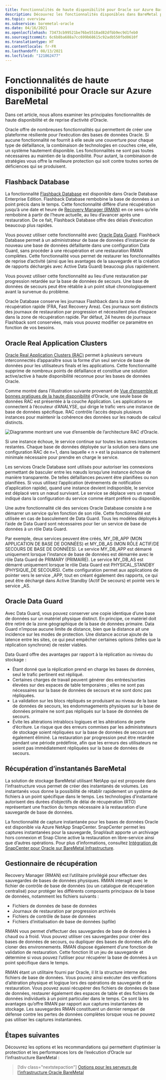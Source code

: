 ```yaml
---
title: Fonctionnalités de haute disponibilité pour Oracle sur Azure BareMetal
description: Découvrez les fonctionnalités disponibles dans BareMetal pour une base de données Oracle.
ms.topic: overview
ms.subservice: baremetal-oracle
ms.date: 04/16/2021
ms.openlocfilehash: 73473cb99521be76be5518ad82dfbb9ec9d1feb0
ms.sourcegitcommit: 6c6b8ba688a7cc699b68615c92adb550fbd0610f
ms.translationtype: HT
ms.contentlocale: fr-FR
ms.lasthandoff: 08/13/2021
ms.locfileid: "121862477"
---
```

# <a name="high-availability-features-for-oracle-on-azure-baremetal"></a>Fonctionnalités de haute disponibilité pour Oracle sur Azure BareMetal

Dans cet article, nous allons examiner les principales fonctionnalités de haute disponibilité et de reprise d’activité d’Oracle.

Oracle offre de nombreuses fonctionnalités qui permettent de créer une plateforme résiliente pour l’exécution des bases de données Oracle. Si aucune fonctionnalité ne fournit à elle seule une couverture pour chaque type de défaillance, la combinaison de technologies en couches crée, elle, un système hautement disponible. Les fonctionnalités ne sont pas toutes nécessaires au maintien de la disponibilité. Pour autant, la combinaison de stratégies vous offre la meilleure protection qui soit contre toutes sortes de déficiences qui se produisent. 

## <a name="flashback-database"></a>Flashback Database

La fonctionnalité [Flashback Database](https://docs.oracle.com/en/database/oracle/oracle-database/21/rcmrf/FLASHBACK-DATABASE.html#GUID-584AC79A-40C5-45CA-8C63-DED3BE3A4511) est disponible dans Oracle Database Enterprise Edition. Flashback Database rembobine la base de données à un point précis dans le temps. Cette fonctionnalité diffère d’une récupération jusqu’à une date et heure de [Recovery Manager (RMAN)](https://docs.oracle.com/en/cloud/paas/db-backup-cloud/csdbb/performing-general-restore-and-recovery-operations.html) en ce sens qu’elle rembobine à partir de l’heure actuelle, au lieu d’avancer après une restauration. De ce fait, Flashback Database offre des délais d’exécution beaucoup plus rapides.
 
Vous pouvez utiliser cette fonctionnalité avec [Oracle Data Guard](https://docs.oracle.com/en/database/oracle/oracle-database/19/sbydb/preface.html#GUID-B6209E95-9DA8-4D37-9BAD-3F000C7E3590). Flashback Database permet à un administrateur de base de données d’instancier de nouveau une base de données défaillante dans une configuration Data Guard, sans procéder à une récupération et une restauration RMAN complètes. Cette fonctionnalité vous permet de restaurer les fonctionnalités de reprise d’activité (ainsi que les avantages de la sauvegarde et la création de rapports déchargés avec Active Data Guard) beaucoup plus rapidement.
 
Vous pouvez utiliser cette fonctionnalité au lieu d’une restauration par progression retardée sur la base de données de secours. Une base de données de secours peut être rétablie à un point situé chronologiquement avant la survenue du problème.
 
Oracle Database conserve les journaux Flashback dans la zone de récupération rapide (FRA, Fast Recovery Area). Ces journaux sont distincts des journaux de restauration par progression et nécessitent plus d’espace dans la zone de récupération rapide. Par défaut, 24 heures de journaux Flashback sont conservées, mais vous pouvez modifier ce paramètre en fonction de vos besoins.

## <a name="oracle-real-application-clusters"></a>Oracle Real Application Clusters

[Oracle Real Application Clusters (RAC)](https://docs.oracle.com/en/database/oracle/oracle-database/19/racad/introduction-to-oracle-rac.html#GUID-5A1B02A2-A327-42DD-A1AD-20610B2A9D92) permet à plusieurs serveurs interconnectés d’apparaître sous la forme d’un seul service de base de données pour les utilisateurs finals et les applications. Cette fonctionnalité supprime de nombreux points de défaillance et constitue une solution active/active à haute disponibilité reconnue pour les bases de données Oracle.

Comme montré dans l’illustration suivante provenant de [Vue d’ensemble et bonnes pratiques de la haute disponibilité](https://docs.oracle.com/en/database/oracle/oracle-database/19/haovw/ha-features.html) d’Oracle, une seule base de données RAC est présentée à la couche Application. Les applications se connectent à l’écouteur d’ANALYSE, qui dirige le trafic vers une instance de base de données spécifique. RAC contrôle l’accès depuis plusieurs instances pour maintenir la cohérence des données sur les nœuds de calcul distincts.

![Diagramme montrant une vue d’ensemble de l’architecture RAC d’Oracle.](media/oracle-high-availability/oracle-real-application-clusters.png)

Si une instance échoue, le service continue sur toutes les autres instances restantes. Chaque base de données déployée sur la solution sera dans une configuration RAC de n+1, dans laquelle « n » est la puissance de traitement minimale nécessaire pour prendre en charge le service.

Les services Oracle Database sont utilisés pour autoriser les connexions permettant de basculer entre les nœuds lorsqu’une instance échoue de manière transparente. De telles défaillances peuvent être planifiées ou non planifiées. Si vous utilisez l’application (événements de notification d’application rapide), quand une instance devient indisponible, le service est déplacé vers un nœud survivant. Le service se déplace vers un nœud indiqué dans la configuration du service comme étant préféré ou disponible.

Une autre fonctionnalité clé des services Oracle Database consiste à ne démarrer un service qu’en fonction de son rôle. Cette fonctionnalité est utilisée en cas de basculement de Data Guard. Tous les modèles déployés à l’aide de Data Guard sont nécessaires pour lier un service de base de données à un rôle Data Guard.

Par exemple, deux services peuvent être créés, MY\_DB\_APP (MON APPLICATION DE BASE DE DONNÉES) et MY\_DB\_AS (MON RÔLE ACTIF/DE SECOURS DE BASE DE DONNÉES). Le service MY\_DB\_APP est démarré uniquement lorsque l’instance de base de données est démarrée avec le rôle Data Guard de PRIMARY (PRIMAIRE). Le service MY\_DB\_AS est démarré uniquement lorsque le rôle Data Guard est PHYSICAL\_STANDBY (PHYSIQUE_DE SECOURS). Cette configuration permet aux applications de pointer vers le service \_APP, tout en créant également des rapports, ce qui peut être déchargé dans Active Standby (Actif De secours) et pointé vers le service \_AS.

## <a name="oracle-data-guard"></a>Oracle Data Guard

Avec Data Guard, vous pouvez conserver une copie identique d’une base de données sur un matériel physique distinct. En principe, ce matériel doit être retiré de la zone géographique de la base de données primaire. Data Guard n’impose aucune limite de distance, bien que la distance ait une incidence sur les modes de protection. Une distance accrue ajoute de la latence entre les sites, ce qui peut empêcher certaines options (telles que la réplication synchrone) de rester viables.

Data Guard offre des avantages par rapport à la réplication au niveau du stockage :

- Étant donné que la réplication prend en charge les bases de données, seul le trafic pertinent est répliqué.
- Certaines charges de travail peuvent générer des entrées/sorties élevées sur des espaces de table temporaires ; elles ne sont pas nécessaires sur la base de données de secours et ne sont donc pas répliquées.
- La validation sur les blocs répliqués se produisant au niveau de la base de données de secours, les endommagements physiques sur la base de données primaire ne sont pas répliqués sur la base de données de secours.
- Évite les altérations intrablocs logiques et les altérations de perte d’écriture. Le risque que des erreurs commises par les administrateurs de stockage soient répliquées sur la base de données de secours est également éliminé.
La restauration par progression peut être retardée pendant une période prédéfinie, afin que les erreurs des utilisateurs ne soient pas immédiatement répliquées sur la base de données de secours.

## <a name="baremetal-snapshot-recovery"></a>Récupération d’instantanés BareMetal

La solution de stockage BareMetal utilisant NetApp qui est proposée dans l’infrastructure vous permet de créer des instantanés de volumes. Les instantanés vous donne la possibilité de rétablir rapidement un système de fichiers à un point spécifique dans le temps. Les technologies d’instantané autorisent des durées d’objectifs de délai de récupération (RTO) représentant une fraction du temps nécessaire à la restauration d’une sauvegarde de base de données.

La fonctionnalité de capture instantanée pour les bases de données Oracle est disponible via Azure NetApp SnapCenter. SnapCenter permet les captures instantanées pour la sauvegarde, SnapVault apporte un archivage hors connexion et Snap Clone active la restauration en libre-service ainsi que d’autres opérations. Pour plus d’informations, consultez [Intégration de SnapCenter pour Oracle sur BareMetal Infrastructure](netapp-snapcenter-integration-oracle-baremetal.md).

## <a name="recovery-manager"></a>Gestionnaire de récupération

Recovery Manager (RMAN) est l’utilitaire privilégié pour effectuer des sauvegardes de bases de données physiques. RMAN interagit avec le fichier de contrôle de base de données (ou un catalogue de récupération centralisé) pour protéger les différents composants principaux de la base de données, notamment les fichiers suivants :

- Fichiers de données de base de données
- Journaux de restauration par progression archivés
- Fichiers de contrôle de base de données
- Fichiers d’initialisation de base de données (spfile)

RMAN vous permet d’effectuer des sauvegardes de base de données à chaud ou à froid. Vous pouvez utiliser ces sauvegardes pour créer des bases de données de secours, ou dupliquer des bases de données afin de cloner des environnements. RMAN dispose également d’une fonction de validation de restauration. Cette fonction lit un jeu de sauvegarde et détermine si vous pouvez l’utiliser pour récupérer la base de données à un point spécifique dans le temps.

RMAN étant un utilitaire fourni par Oracle, il lit la structure interne des fichiers de base de données. Vous pouvez ainsi exécuter des vérifications d’altération physique et logique lors des opérations de sauvegarde et de restauration. Vous pouvez aussi récupérer des fichiers de données de base de données, restaurer également des espaces de table et des fichiers de données individuels à un point particulier dans le temps. Ce sont là les avantages qu’offre RMAN par rapport aux captures instantanées de stockage. Les sauvegardes RMAN constituent un dernier rempart de défense contre les pertes de données complètes lorsque vous ne pouvez pas utiliser les captures instantanées.

## <a name="next-steps"></a>Étapes suivantes

Découvrez les options et les recommandations qui permettent d’optimiser la protection et les performances lors de l’exécution d’Oracle sur l’infrastructure BareMetal :

> [!div class="nextstepaction"]
> [Options pour les serveurs de l’infrastructure Oracle BareMetal](options-considerations-high-availability.md)
